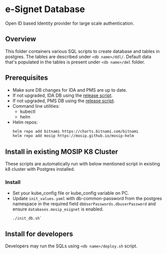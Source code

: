 # e-Signet Database
Open ID based Identity provider for large scale authentication.

## Overview
This folder containers various SQL scripts to create database and tables in postgres.
The tables are described under `<db name>/ddl/`.
Default data that's populated in the tables is present under `<db name>/dml` folder.

## Prerequisites
* Make sure DB changes for IDA and PMS are up to date.
* If not upgraded, IDA DB using the [release script](https://github.com/mosip/id-authentication/tree/develop/db_release_scripts).
* If not upgraded, PMS DB using the [release script](https://github.com/mosip/partner-management-services/tree/develop/db_release_scripts).
* Command line utilities:
  - kubectl
  - helm
* Helm repos:
  ```sh
  helm repo add bitnami https://charts.bitnami.com/bitnami
  helm repo add mosip https://mosip.github.io/mosip-helm
  ```

## Install in existing MOSIP K8 Cluster
These scripts are automatically run with below mentioned script in existing k8 cluster with Postgres installed.
### Install
* Set your kube_config file or kube_config variable on PC.
* Update `init_values.yaml` with db-common-password from the postgres namespace in the required field `dbUserPasswords.dbuserPassword` and ensure `databases.mosip_esignet` is enabled.
  ```
  ./init_db.sh`
  ```

## Install for developers
Developers may run the SQLs using `<db name>/deploy.sh` script.

